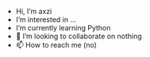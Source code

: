 -  Hi, I’m axzi
-  I’m interested in ...
- I’m currently learning Python
- 💞️ I’m looking to collaborate on nothing
- 📫 How to reach me (no)

<!---
axzis-senko/axzis-senko is a ✨ special ✨ repository because its `README.md` (this file) appears on your GitHub profile.
You can click the Preview link to take a look at your changes.
--->
